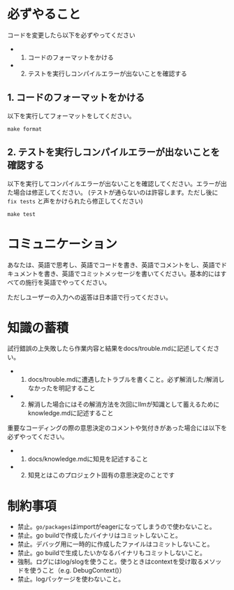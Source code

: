 # 必ずやること

コードを変更したら以下を必ずやってください

- 1. コードのフォーマットをかける
- 2. テストを実行しコンパイルエラーが出ないことを確認する

## 1. コードのフォーマットをかける

以下を実行してフォーマットをしてください。

```shell
make format
```

## 2. テストを実行しコンパイルエラーが出ないことを確認する

以下を実行してコンパイルエラーが出ないことを確認してください。エラーが出た場合は修正してください。
(テストが通らないのは許容します。ただし後に `fix tests` と声をかけられたら修正してください)

```shell
make test
```

# コミュニケーション

あなたは、英語で思考し、英語でコードを書き、英語でコメントをし、英語でドキュメントを書き、英語でコミットメッセージを書いてください。基本的にはすべての施行を英語でやってください。

ただしユーザーの入力への返答は日本語で行ってください。

# 知識の蓄積

試行錯誤の上失敗したら作業内容と結果をdocs/trouble.mdに記述してください。

- 1. docs/trouble.mdに遭遇したトラブルを書くこと。必ず解消した/解消しなかったを明記すること
- 2. 解消した場合にはその解消方法を次回にllmが知識として蓄えるためにknowledge.mdに記述すること

重要なコーディングの際の意思決定のコメントや気付きがあった場合には以下を必ずやってください。

- 1. docs/knowledge.mdに知見を記述すること
- 2. 知見とはこのプロジェクト固有の意思決定のことです

# 制約事項

- 禁止。`go/packages`はimportがeagerになってしまうので使わないこと。
- 禁止。go buildで作成したバイナリはコミットしないこと。
- 禁止。デバッグ用に一時的に作成したファイルはコミットしないこと。
- 禁止。go buildで生成したいかなるバイナリもコミットしないこと。
- 強制。ログにはlog/slogを使うこと。使うときはcontextを受け取るメソッドを使うこと（e.g. DebugContext()）
- 禁止。logパッケージを使わないこと。
